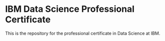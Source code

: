# IBM Data Science Professional Certificate

This is the repository for the professional certificate in Data Science at IBM.
